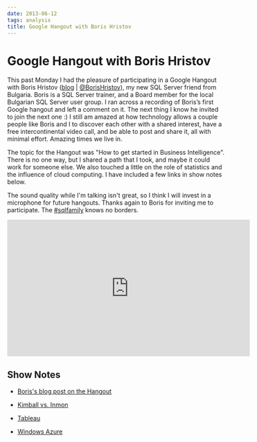```yaml
---
date: 2013-06-12
tags: analysis
title: Google Hangout with Boris Hristov
---
```

# Google Hangout with Boris Hristov

This past Monday I had the pleasure of participating in a Google Hangout with Boris Hristov ([blog](http://borishristov.com/blog/) \| [@BorisHristov](http://twitter.com/BorisHristov)), my new SQL Server friend from Bulgaria. Boris is a SQL Server trainer, and a Board member for the local Bulgarian SQL Server user group. I ran across a recording of Boris’s first Google hangout and left a comment on it. The next thing I know he invited to join the next one :) I still am amazed at how technology allows a couple people like Boris and I to discover each other with a shared interest, have a free intercontinental video call, and be able to post and share it, all with minimal effort. Amazing times we live in.

The topic for the Hangout was "How to get started in Business Intelligence". There is no one way, but I shared a path that I took, and maybe it could work for someone else. We also touched a little on the role of statistics and the influence of cloud computing. I have included a few links in show notes below.

The sound quality while I'm talking isn't great, so I think I will invest in a microphone for future hangouts. Thanks again to Boris for inviting me to participate. The [#sqlfamily](http://twitter.com/search?q=%23sqlfamily) knows no borders.

<iframe width="560" height="315" src="https://www.youtube.com/embed/R-SxW78yDRs" frameborder="0" allow="accelerometer; autoplay; encrypted-media; gyroscope; picture-in-picture" allowfullscreen></iframe>

## Show Notes

- [Boris's blog post on the Hangout](http://borishristov.com/blog/hangout-002-where-to-start-from-when-you-are-new-in-the-bi-world/)

- [Kimball vs. Inmon](http://ask.sqlservercentral.com/questions/1737/kimball-vs-inmon.html)

- [Tableau](http://www.tableausoftware.com/)

- [Windows Azure](http://www.windowsazure.com/en-us/documentation/?fb=en-us)
